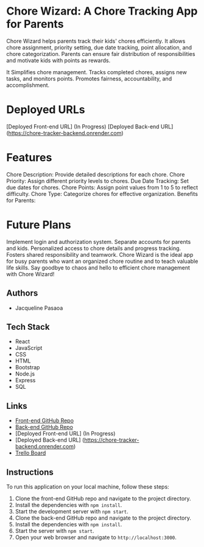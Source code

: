 # Chore Wizard: A Chore Tracking App for Parents

Chore Wizard helps parents track their kids' chores efficiently. It allows chore assignment, priority setting, due date tracking, point allocation, and chore categorization. Parents can ensure fair distribution of responsibilities and motivate kids with points as rewards.

It Simplifies chore management.
Tracks completed chores, assigns new tasks, and monitors points.
Promotes fairness, accountability, and accomplishment.

# Deployed URLs
[Deployed Front-end URL] (In Progress)
[Deployed Back-end URL] (https://chore-tracker-backend.onrender.com)

# Features

Chore Description: Provide detailed descriptions for each chore.
Chore Priority: Assign different priority levels to chores.
Due Date Tracking: Set due dates for chores.
Chore Points: Assign point values from 1 to 5 to reflect difficulty.
Chore Type: Categorize chores for effective organization.
Benefits for Parents:

# Future Plans
Implement login and authorization system.
Separate accounts for parents and kids.
Personalized access to chore details and progress tracking.
Fosters shared responsibility and teamwork.
Chore Wizard is the ideal app for busy parents who want an organized chore routine and to teach valuable life skills. Say goodbye to chaos and hello to efficient chore management with Chore Wizard!

## Authors
- Jacqueline Pasaoa

## Tech Stack

- React
- JavaScript
- CSS
- HTML
- Bootstrap
- Node.js
- Express
- SQL

## Links

- [Front-end GitHub Repo](https://github.com/jkpasaoa/chore-tracker-frontend)
- [Back-end GitHub Repo](https://github.com/jkpasaoa/chore-tracker-backend)
- [Deployed Front-end URL] (In Progress)
- [Deployed Back-end URL] (https://chore-tracker-backend.onrender.com)
- [Trello Board](https://trello.com/b/ZdB4DvG2/chore-wizard)

## Instructions

To run this application on your local machine, follow these steps:

1. Clone the front-end GitHub repo and navigate to the project directory.
2. Install the dependencies with `npm install`.
3. Start the development server with `npm start`.
4. Clone the back-end GitHub repo and navigate to the project directory.
5. Install the dependencies with `npm install`.
6. Start the server with `npm start`.
7. Open your web browser and navigate to `http://localhost:3000`.

<!-- # Getting Started with Create React App

This project was bootstrapped with [Create React App](https://github.com/facebook/create-react-app).

## Available Scripts

In the project directory, you can run:

### `npm start`

Runs the app in the development mode.\
Open [http://localhost:3000](http://localhost:3000) to view it in your browser.

The page will reload when you make changes.\
You may also see any lint errors in the console.

### `npm test`

Launches the test runner in the interactive watch mode.\
See the section about [running tests](https://facebook.github.io/create-react-app/docs/running-tests) for more information.

### `npm run build`

Builds the app for production to the `build` folder.\
It correctly bundles React in production mode and optimizes the build for the best performance.

The build is minified and the filenames include the hashes.\
Your app is ready to be deployed!

See the section about [deployment](https://facebook.github.io/create-react-app/docs/deployment) for more information.

### `npm run eject`

**Note: this is a one-way operation. Once you `eject`, you can't go back!**

If you aren't satisfied with the build tool and configuration choices, you can `eject` at any time. This command will remove the single build dependency from your project.

Instead, it will copy all the configuration files and the transitive dependencies (webpack, Babel, ESLint, etc) right into your project so you have full control over them. All of the commands except `eject` will still work, but they will point to the copied scripts so you can tweak them. At this point you're on your own.

You don't have to ever use `eject`. The curated feature set is suitable for small and middle deployments, and you shouldn't feel obligated to use this feature. However we understand that this tool wouldn't be useful if you couldn't customize it when you are ready for it.

## Learn More

You can learn more in the [Create React App documentation](https://facebook.github.io/create-react-app/docs/getting-started).

To learn React, check out the [React documentation](https://reactjs.org/).

### Code Splitting

This section has moved here: [https://facebook.github.io/create-react-app/docs/code-splitting](https://facebook.github.io/create-react-app/docs/code-splitting)

### Analyzing the Bundle Size

This section has moved here: [https://facebook.github.io/create-react-app/docs/analyzing-the-bundle-size](https://facebook.github.io/create-react-app/docs/analyzing-the-bundle-size)

### Making a Progressive Web App

This section has moved here: [https://facebook.github.io/create-react-app/docs/making-a-progressive-web-app](https://facebook.github.io/create-react-app/docs/making-a-progressive-web-app)

### Advanced Configuration

This section has moved here: [https://facebook.github.io/create-react-app/docs/advanced-configuration](https://facebook.github.io/create-react-app/docs/advanced-configuration)

### Deployment

This section has moved here: [https://facebook.github.io/create-react-app/docs/deployment](https://facebook.github.io/create-react-app/docs/deployment)

### `npm run build` fails to minify

This section has moved here: [https://facebook.github.io/create-react-app/docs/troubleshooting#npm-run-build-fails-to-minify](https://facebook.github.io/create-react-app/docs/troubleshooting#npm-run-build-fails-to-minify)
# chore-tracker-frontend -->
